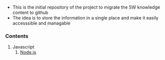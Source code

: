 - This is the initial repository of the project to migrate the SW knowledge content to github
- The idea is to store the information in a single place and make it easily accesssible and managable
### Contents ###
1. Javascript
    1. [Node.js](./node/README.md)


